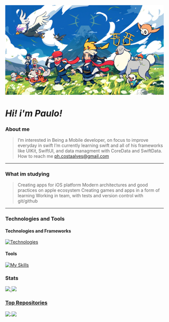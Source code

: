 <img src="Images/pokemon-legends-arceus-characters-4k-wallpaper-uhdpaper.com-149@1@f.jpg"/>

# *Hi! i'm Paulo!*

### About me
> I’m interested in Being a Mobile developer, on focus to improve everyday in swift
I’m currently learning swift and all of his frameworks like UIKit, SwiftUI, and data managment with CoreData and SwiftData.
How to reach me ph.costaalves@gmail.com

---

### What im studying
> Creating apps for iOS platform
Modern architectures and good practices on apple ecosystem
Creating games and apps in a form of learning
Working in team, with tests and version control with git/github

---

### Technologies and Tools
#### Technologies and Frameworks
[![Technologies](https://skillicons.dev/icons?i=swift,java,c,html,css,js&perline=3&theme=dark)](https://skillicons.dev)

#### Tools
[![My Skills](https://skillicons.dev/icons?i=git,github,figma,eclipse,gmail,linkedin&perline=3&theme=dark)](https://skillicons.dev)

### Stats
<div>
  <a href="https://github.com/Ph-Alves">
  <img height="150em" src="https://github-readme-stats.vercel.app/api?username=Ph-Alves&theme=algolia&show_icons=true"/>
  <img height="150em" src="https://github-readme-stats.vercel.app/api/top-langs/?username=Ph-Alves&theme=algolia&layout=compact"/> 
</div>

### Top Repositories
<a href="https://github.com/Ph-Alves/Exercicios_Java">
  <img align="center" src="https://github-readme-stats.vercel.app/api/pin/?username=Ph-Alves&repo=Exercicios_Java&theme=algolia" />
</a>

<a href="https://github.com/Ph-Alves/chess-system-java">
 <img align="center" src="https://github-readme-stats.vercel.app/api/pin/?username=Ph-Alves&repo=chess-system-java&theme=algolia" />
</a>

